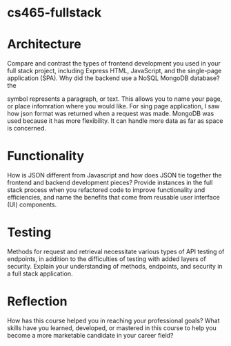 # cs465-fullstack

# Architecture
Compare and contrast the types of frontend development you used in your full stack project, including Express HTML, JavaScript, and the single-page application (SPA).
Why did the backend use a NoSQL MongoDB database?  the <P> symbol represents a paragraph, or text.  This allows you to name your page, or place infomration where you would like.  For sing page application, I saw how json format was returned when a request was made.  MongoDB was used because it has more flexibility.  It can handle more data as far as space is concerned.

# Functionality
How is JSON different from Javascript and how does JSON tie together the frontend and backend development pieces?
Provide instances in the full stack process when you refactored code to improve functionality and efficiencies, and name the benefits that come from reusable user interface (UI) components.

# Testing
Methods for request and retrieval necessitate various types of API testing of endpoints, in addition to the difficulties of testing with added layers of security. Explain your understanding of methods, endpoints, and security in a full stack application.

# Reflection
How has this course helped you in reaching your professional goals? What skills have you learned, developed, or mastered in this course to help you become a more marketable candidate in your career field?

